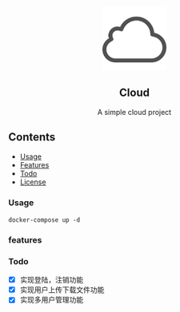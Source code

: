 <div align="center">
    <img src="./client/src/static/logo.svg" height="128">
    <h2>Cloud</h2>
    <p align="center">
        <p>A simple cloud project</p>
        <!-- <a href="#"> -->
            <!-- <b>Explore Demos »</b> -->
        <!-- </a> -->
    </p>
</div>

## Contents
<!-- * [Installation](#installation) -->
* [Usage](#usage)
* [Features](#features)
* [Todo](#todo)
* [License](./LICENSE)

### Usage
    docker-compose up -d

### features

### Todo
- [x] 实现登陆，注销功能
- [x] 实现用户上传下载文件功能
- [x] 实现多用户管理功能
